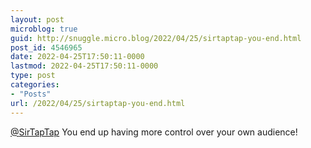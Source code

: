 ```yaml
---
layout: post
microblog: true
guid: http://snuggle.micro.blog/2022/04/25/sirtaptap-you-end.html
post_id: 4546965
date: 2022-04-25T17:50:11-0000
lastmod: 2022-04-25T17:50:11-0000
type: post
categories:
- "Posts"
url: /2022/04/25/sirtaptap-you-end.html
---
```

<p><span class="h-card" translate="no"><a href="https://mastodon.social/@SirTapTap" class="u-url mention">@<span>SirTapTap</span></a></span> You end up having more control over your own audience!</p>
